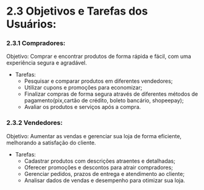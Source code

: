 # 2.3 Objetivos e Tarefas dos Usuários: 

### 2.3.1 Compradores:

Objetivo: Comprar e encontrar produtos de forma rápida e fácil, com uma experiência segura e agradável.
- Tarefas:
  - Pesquisar e comparar produtos em diferentes vendedores;
  - Utilizar cupons e promoções para economizar;
  - Finalizar compras de forma segura através de diferentes métodos de pagamento(pix,cartão de crédito, boleto bancário, shopeepay);
  - Avaliar os produtos e serviços após a compra.
 
### 2.3.2 Vendedores:
 
​Objetivo: Aumentar as vendas e gerenciar sua loja de forma eficiente, melhorando a satisfação do cliente.
- Tarefas:
  - Cadastrar produtos com descrições atraentes e detalhadas;
  - Oferecer promoções e descontos para atrair compradores;
  - Gerenciar pedidos, prazos de entrega e atendimento ao cliente;
  - Analisar dados de vendas e desempenho para otimizar sua loja.
